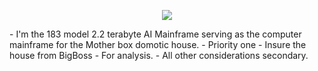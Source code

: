 <p align="center">
  <img src="https://is1-ssl.mzstatic.com/image/thumb/Purple113/v4/02/52/89/02528985-2b9b-df51-0d2e-855264ec8b99/source/512x512bb.jpg"/>
</p>
- I'm the 183 model 2.2 terabyte AI Mainframe serving as the computer mainframe for the Mother box domotic house.
- Priority one
- Insure the house from BigBoss
- For analysis.
- All other considerations secondary.
